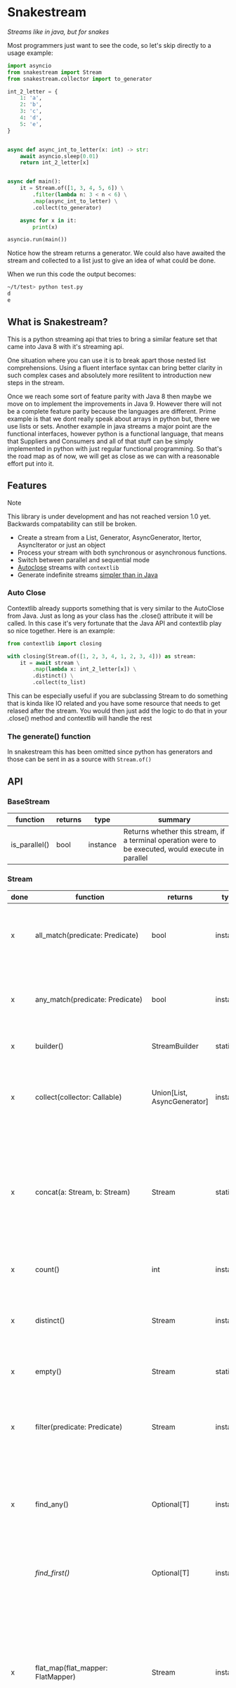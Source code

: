 # Snakestream
*Streams like in java, but for snakes*

Most programmers just want to see the code, so let's skip directly to a usage example:

```python
import asyncio
from snakestream import Stream
from snakestream.collector import to_generator

int_2_letter = {
    1: 'a',
    2: 'b',
    3: 'c',
    4: 'd',
    5: 'e',
}


async def async_int_to_letter(x: int) -> str:
    await asyncio.sleep(0.01)
    return int_2_letter[x]


async def main():
    it = Stream.of([1, 3, 4, 5, 6]) \
        .filter(lambda n: 3 < n < 6) \
        .map(async_int_to_letter) \
        .collect(to_generator)

    async for x in it:
        print(x)

asyncio.run(main())

```
Notice how the stream returns a generator. We could also have awaited the stream and collected to a list just to give an idea of what could be done.

When we run this code the output becomes:

```bash
~/t/test> python test.py
d
e
```

## What is Snakestream?

This is a python streaming api that tries to bring a similar feature set that came into Java 8 with it's streaming api.

One situation where you can use it is to break apart those nested list comprehensions. Using a fluent interface syntax can bring better clarity in such complex cases and absolutely more resilitent to introduction new steps in the stream.

Once we reach some sort of feature parity with Java 8 then maybe we move on to implement the improvements in Java 9. However there will not be a complete feature parity because the languages are different. Prime example is that we dont really speak about arrays in python but, there we use lists or sets. Another example in java streams a major point are the functional interfaces, however python is a functional language, that means that Suppliers and Consumers and all of that stuff can be simply implemented in python with just regular functional programming. So that's the road map as of now, we will get as close as we can with a reasonable effort put into it.

## Features

> [!NOTE]
> This library is under development and has not reached version 1.0 yet. Backwards compatability can still be broken.

- Create a stream from a List, Generator, AsyncGenerator, Itertor, AsyncIterator or just an object
- Process your stream with both synchronous or asynchronous functions.
- Switch between parallel and sequential mode
- [Autoclose](#auto-close) streams with `contextlib`
- Generate indefinite streams [simpler than in Java](#the-generate-function)

### Auto Close

Contextlib already supports something that is very similar to the AutoClose from Java. Just as long as your class has the .close() attribute it will be called. In this case it's very fortunate that the Java API and contextlib play so nice together. Here is an example:

```python
from contextlib import closing

with closing(Stream.of([1, 2, 3, 4, 1, 2, 3, 4])) as stream:
    it = await stream \
        .map(lambda x: int_2_letter[x]) \
        .distinct() \
        .collect(to_list)
```

This can be especially useful if you are subclassing Stream to do something that is kinda like IO related and you have some resource that needs to get relased after the stream. You would then just add the logic to do that in your .close() method and contextlib will handle the rest

### The generate() function

In snakestream this has been omitted since python has generators and those can be sent in as a source with `Stream.of()`

## API
### BaseStream

| function       | returns  | type     | summary                                                                                             |
| -------------- | -------- | ---------| --------------------------------------------------------------------------------------------------- |
| is_parallel()  | bool     | instance | Returns whether this stream, if a terminal operation were to be executed, would execute in parallel |

### Stream

| done | function                        | returns                     | type     | summary                                                                                 |
| ---- | ------------------------------- | --------------------------- | ---------|---------------------------------------------------------------------------------------- |
| x | all_match(predicate: Predicate) | bool                        | instance | Returns whether all elements of this stream match the provided predicate                |
| x | any_match(predicate: Predicate) | bool                        | instance | Returns whether any elements of this stream match the provided predicate                |
| x | builder()                       | StreamBuilder               | static   | Returns a builder for a Stream                                                          |
| x | collect(collector: Callable)    | Union[List, AsyncGenerator] | instance | Performs a mutable reduction operation on the elements of this stream using a Collector |
| x | concat(a: Stream, b: Stream)    | Stream                      | static   | Creates a lazily concatenated stream whose elements are all the elements of the first stream followed by all the elements of the second stream |
| x | count()                         | int                         | instance | Returns the count of elements in this stream                                            |
| x | distinct()                      | Stream                      | instance | Returns a stream consisting of the distinct elements (using ==) of this stream          |
| x | empty()                         | Stream                      | static   | Returns an empty sequential Stream                                                      |
| x | filter(predicate: Predicate)    | Stream                      | instance | Returns a stream consisting of the elements of this stream that match the given predicate |
| x | find_any()                      | Optional[T]               | instance | Returns an Optional describing some element of the stream, or an empty Optional if the stream is empty |
|   | _find_first()_                | Optional[T]             | instance | Not implemented yet, depends on the implementaton of `ordered()` |
| x | flat_map(flat_mapper: FlatMapper) | Stream                    | instance | Returns a stream consisting of the results of replacing each element of this stream with the contents of a mapped stream produced by applying the provided mapping function to each element |
|   | _flat_map_to_double(flat_mapper: FlatMapper)_ | Stream    | instance | Not implemented yet | 
|   | _flat_map_to_int(flat_mapper: FlatMapper)_ | Stream       | instance | Not implemented yet | 
|   | ~~flat_map_to_long(flat_mapper: FlatMapper)~~ | Stream      | instance | Not relevant. The interpreter automatically handles larger than 32bit numbers. | 
| x | for_each(consumer: Callable[T]) | Any                         | instance | Performs an action for each element of this stream | 
|   | _for_each_ordered(consumer: Callable[T])_ | Any           | instance | Not implemented yet, depends on the implementaton of `ordered()` | 
|   | ~~generate(supplier: Callable[T])~~           | Stream        | static   | Not relevant. We can send in generators directly to `Stream.of()` already|
| x | iterate(seed: T, nxt: Callable[[T], T]) | Stream | static | Returns an infinite sequential ordered Stream produced by iterative application of a function f to an initial element seed, producing a Stream consisting of seed, f(seed), f(f(seed)), etc. |
| x | limit(max_size: int)                    | Stream | instance | Returns a stream consisting of the elements of this stream, truncated to be no longer than max_size() in length. |
| x | map(mapper: Mapper)                     | Stream | instance | Returns a stream consisting of the results of applying the given function to the elements of this stream. |
|   | _map_to_double(mapper: ToDoubleMapper)_  | Stream | instance | Returns a DoubleStream consisting of the results of applying the given function to the elements of this stream. |
|   | _map_to_int(mapper: ToIntMapper)_       | Stream | instance | Returns an IntStream consisting of the results of applying the given function to the elements of this stream. |
|   | ~~map_to_long(mapper: ToLongMapper)~~   | Stream | instance | Not relevant. The interpreter automatically handles larger than 32bit numbers. |
| x | max(comparator: Comparator)             | Optional[T] | instance | Returns the maximum element of this stream according to the provided Comparator. |
| x | min(comparator: Comparator)             | Optional[T] | instance | Returns the minimum element of this stream according to the provided Comparator. |
| x | none_match(predicate: Predicate)        | bool | instance | Returns whether no elements of this stream match the provided predicate. |

## Migration
These are a list of the known breaking changes. Until release 1.0.0 focus will be on implementing features and changing things that does not align with how streams work in java.
- **0.2.4 -> 0.3.0:** `stream_of()` has been removed in favour of `Stream.of()` for getting closer to the java api.
- **0.1.0 -> 0.2.0:** The `unique()` function has been renamed `distinct()`. So rename all imports of that function, and it should be OK
- **0.0.5 -> 0.0.6:** The `stream()` function has been renamed `stream_of()`. So rename all imports of that function, and it should be OK

## Left to do:

BaseStream:
- iterator()
- spliterator()
- unordered()

Stream:
- collect(Supplier<R> supplier, BiConsumer<R,? super T> accumulator, BiConsumer<R,R> combiner)
- flatMapToDouble(Function<? super T,? extends DoubleStream> mapper)
- flatMapToInt(Function<? super T,? extends IntStream> mapper)
- flatMapToLong(Function<? super T,? extends LongStream> mapper)
- forEachOrdered(Consumer<? super T> action)
- iterate(T seed, UnaryOperator<T> f)
- limit(long maxSize)
- mapToDouble(ToDoubleFunction<? super T> mapper)
- mapToInt(ToIntFunction<? super T> mapper)
- mapToLong(ToLongFunction<? super T> mapper)

- reduce(BinaryOperator<T> accumulator) // have done the one with the identity
- skip(long n)
- sorted() // have done the one with a comparator
- toArray()
- toArray(IntFunction<A[]> generator)
